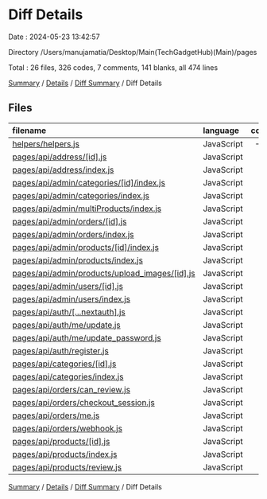 # Diff Details

Date : 2024-05-23 13:42:57

Directory /Users/manujamatia/Desktop/Main(TechGadgetHub)(Main)/pages

Total : 26 files,  326 codes, 7 comments, 141 blanks, all 474 lines

[Summary](results.md) / [Details](details.md) / [Diff Summary](diff.md) / Diff Details

## Files
| filename | language | code | comment | blank | total |
| :--- | :--- | ---: | ---: | ---: | ---: |
| [helpers/helpers.js](/helpers/helpers.js) | JavaScript | -24 | 0 | -6 | -30 |
| [pages/api/address/[id].js](/pages/api/address/%5Bid%5D.js) | JavaScript | 15 | 0 | 6 | 21 |
| [pages/api/address/index.js](/pages/api/address/index.js) | JavaScript | 13 | 0 | 6 | 19 |
| [pages/api/admin/categories/[id]/index.js](/pages/api/admin/categories/%5Bid%5D/index.js) | JavaScript | 13 | 0 | 6 | 19 |
| [pages/api/admin/categories/index.js](/pages/api/admin/categories/index.js) | JavaScript | 12 | 0 | 5 | 17 |
| [pages/api/admin/multiProducts/index.js](/pages/api/admin/multiProducts/index.js) | JavaScript | 8 | 0 | 5 | 13 |
| [pages/api/admin/orders/[id].js](/pages/api/admin/orders/%5Bid%5D.js) | JavaScript | 18 | 0 | 5 | 23 |
| [pages/api/admin/orders/index.js](/pages/api/admin/orders/index.js) | JavaScript | 12 | 0 | 5 | 17 |
| [pages/api/admin/products/[id]/index.js](/pages/api/admin/products/%5Bid%5D/index.js) | JavaScript | 16 | 0 | 5 | 21 |
| [pages/api/admin/products/index.js](/pages/api/admin/products/index.js) | JavaScript | 12 | 0 | 5 | 17 |
| [pages/api/admin/products/upload_images/[id].js](/pages/api/admin/products/upload_images/%5Bid%5D.js) | JavaScript | 21 | 0 | 7 | 28 |
| [pages/api/admin/users/[id].js](/pages/api/admin/users/%5Bid%5D.js) | JavaScript | 18 | 0 | 5 | 23 |
| [pages/api/admin/users/index.js](/pages/api/admin/users/index.js) | JavaScript | 12 | 0 | 5 | 17 |
| [pages/api/auth/[...nextauth].js](/pages/api/auth/%5B...nextauth%5D.js) | JavaScript | 71 | 2 | 19 | 92 |
| [pages/api/auth/me/update.js](/pages/api/auth/me/update.js) | JavaScript | 16 | 0 | 7 | 23 |
| [pages/api/auth/me/update_password.js](/pages/api/auth/me/update_password.js) | JavaScript | 9 | 0 | 5 | 14 |
| [pages/api/auth/register.js](/pages/api/auth/register.js) | JavaScript | 8 | 0 | 5 | 13 |
| [pages/api/categories/[id].js](/pages/api/categories/%5Bid%5D.js) | JavaScript | 8 | 0 | 5 | 13 |
| [pages/api/categories/index.js](/pages/api/categories/index.js) | JavaScript | 8 | 0 | 5 | 13 |
| [pages/api/orders/can_review.js](/pages/api/orders/can_review.js) | JavaScript | 9 | 0 | 5 | 14 |
| [pages/api/orders/checkout_session.js](/pages/api/orders/checkout_session.js) | JavaScript | 9 | 0 | 5 | 14 |
| [pages/api/orders/me.js](/pages/api/orders/me.js) | JavaScript | 9 | 0 | 5 | 14 |
| [pages/api/orders/webhook.js](/pages/api/orders/webhook.js) | JavaScript | 8 | 5 | 6 | 19 |
| [pages/api/products/[id].js](/pages/api/products/%5Bid%5D.js) | JavaScript | 8 | 0 | 5 | 13 |
| [pages/api/products/index.js](/pages/api/products/index.js) | JavaScript | 8 | 0 | 5 | 13 |
| [pages/api/products/review.js](/pages/api/products/review.js) | JavaScript | 9 | 0 | 5 | 14 |

[Summary](results.md) / [Details](details.md) / [Diff Summary](diff.md) / Diff Details